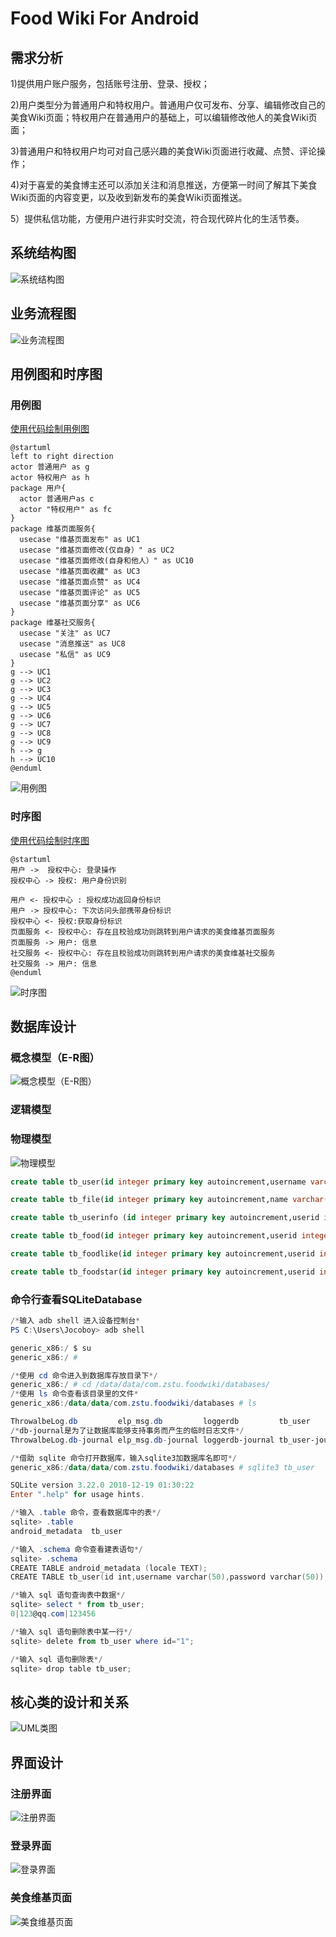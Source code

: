 # Food Wiki For Android 

## 需求分析

1)提供用户账户服务，包括账号注册、登录、授权；

2)用户类型分为普通用户和特权用户。普通用户仅可发布、分享、编辑修改自己的美食Wiki页面；特权用户在普通用户的基础上，可以编辑修改他人的美食Wiki页面；

3)普通用户和特权用户均可对自己感兴趣的美食Wiki页面进行收藏、点赞、评论操作；

4)对于喜爱的美食博主还可以添加关注和消息推送，方便第一时间了解其下美食Wiki页面的内容变更，以及收到新发布的美食Wiki页面推送。

5）提供私信功能，方便用户进行非实时交流，符合现代碎片化的生活节奏。

## 系统结构图

![系统结构图](documents\系统结构图.png)

## 业务流程图

![业务流程图](documents\业务流程图.png)

## 用例图和时序图


### 用例图

[使用代码绘制用例图](http://www.plantuml.com/plantuml/uml/)

```plantuml
@startuml
left to right direction
actor 普通用户 as g
actor 特权用户 as h
package 用户{
  actor 普通用户as c
  actor "特权用户" as fc
}
package 维基页面服务{
  usecase "维基页面发布" as UC1
  usecase "维基页面修改(仅自身）" as UC2
  usecase "维基页面修改(自身和他人）" as UC10
  usecase "维基页面收藏" as UC3
  usecase "维基页面点赞" as UC4
  usecase "维基页面评论" as UC5
  usecase "维基页面分享" as UC6
}
package 维基社交服务{
  usecase "关注" as UC7
  usecase "消息推送" as UC8
  usecase "私信" as UC9
}
g --> UC1
g --> UC2
g --> UC3
g --> UC4
g --> UC5
g --> UC6
g --> UC7
g --> UC8
g --> UC9
h --> g
h --> UC10
@enduml
```
![用例图](documents\用例图.png)

### 时序图

[使用代码绘制时序图](http://www.plantuml.com/plantuml/uml/)

```plantuml
@startuml
用户 ->  授权中心: 登录操作
授权中心 -> 授权: 用户身份识别

用户 <- 授权中心 : 授权成功返回身份标识
用户 -> 授权中心: 下次访问头部携带身份标识
授权中心 <- 授权:获取身份标识
页面服务 <- 授权中心: 存在且校验成功则跳转到用户请求的美食维基页面服务
页面服务 -> 用户: 信息
社交服务 <- 授权中心: 存在且校验成功则跳转到用户请求的美食维基社交服务
社交服务 -> 用户: 信息
@enduml
```

![时序图](documents\时序图.png)

## 数据库设计

### 概念模型（E-R图）

![概念模型（E-R图）](documents\概念模型（E-R图）.png)

### 逻辑模型

### 物理模型

![物理模型](documents\物理模型.png)

```sql
create table tb_user(id integer primary key autoincrement,username varchar(50),password varchar(50));

create table tb_file(id integer primary key autoincrement,name varchar(50),extension varchar(20),bin blob,path varchar(100),descripiton varchar(200));

create table tb_userinfo (id integer primary key autoincrement,userid integer,figureid integer,name varchar(50),follows int,followers int,readers int,remark varchar(200),foreign key(userid) references tb_user(id),foreign key(figureid) references tb_file(id));

create table tb_food(id integer primary key autoincrement,userid integer,fileid integer,title varchar(50),contentdetails varchar(1000),selfcomment varchar(300),phonenumber varchar(50),likes integer,stars integer,shares integer,reads integer,foreign key(userid) references tb_user(id),foreign key(fileid) references tb_file(id));

create table tb_foodlike(id integer primary key autoincrement,userid integer,foodid integer,foreign key(userid) references tb_user(id),foreign key(foodid) references tb_food(id));

create table tb_foodstar(id integer primary key autoincrement,userid integer,foodid integer,foreign key(userid) references tb_user(id),foreign key(foodid) references tb_food(id));
```



### 命令行查看SQLiteDatabase

```powershell
/*输入 adb shell 进入设备控制台*
PS C:\Users\Jocoboy> adb shell

generic_x86:/ $ su
generic_x86:/ #

/*使用 cd 命令进入到数据库存放目录下*/
generic_x86:/ # cd /data/data/com.zstu.foodwiki/databases/
/*使用 ls 命令查看该目录里的文件*
generic_x86:/data/data/com.zstu.foodwiki/databases # ls

ThrowalbeLog.db         elp_msg.db         loggerdb         tb_user
/*db-journal是为了让数据库能够支持事务而产生的临时日志文件*/
ThrowalbeLog.db-journal elp_msg.db-journal loggerdb-journal tb_user-journal

/*借助 sqlite 命令打开数据库，输入sqlite3加数据库名即可*/
generic_x86:/data/data/com.zstu.foodwiki/databases # sqlite3 tb_user

SQLite version 3.22.0 2018-12-19 01:30:22
Enter ".help" for usage hints.

/*输入 .table 命令，查看数据库中的表*/
sqlite> .table
android_metadata  tb_user

/*输入 .schema 命令查看建表语句*/
sqlite> .schema
CREATE TABLE android_metadata (locale TEXT);
CREATE TABLE tb_user(id int,username varchar(50),password varchar(50));

/*输入 sql 语句查询表中数据*/
sqlite> select * from tb_user;
0|123@qq.com|123456

/*输入 sql 语句删除表中某一行*/
sqlite> delete from tb_user where id="1";

/*输入 sql 语句删除表*/
sqlite> drop table tb_user;
```

## 核心类的设计和关系

![UML类图](documents\UML类图.png)

## 界面设计

### 注册界面

![注册界面](documents\注册界面.png)

### 登录界面

![登录界面](documents\登录界面.png)

### 美食维基页面

![美食维基页面](documents\美食维基页面.png)